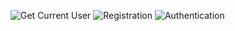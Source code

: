 ![Get Current User](https://github.com/user-attachments/assets/83abdc1e-71a9-4e2d-94dc-029918876bbb)
![Registration](https://github.com/user-attachments/assets/30b9746b-9ec2-4503-bba1-aa5944a4d2b8)
![Authentication](https://github.com/user-attachments/assets/07f7dd71-787c-45e3-b769-e7349758201f)
